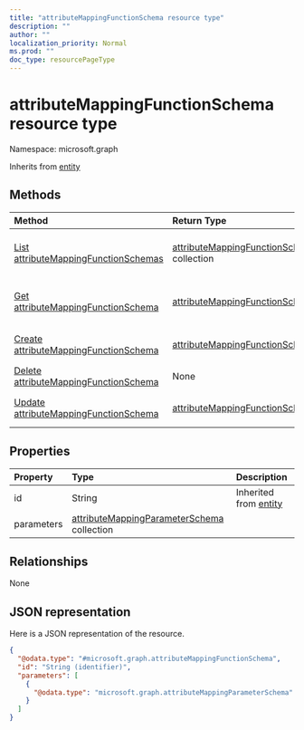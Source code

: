 ```yaml
---
title: "attributeMappingFunctionSchema resource type"
description: ""
author: ""
localization_priority: Normal
ms.prod: ""
doc_type: resourcePageType
---
```


# attributeMappingFunctionSchema resource type


Namespace: microsoft.graph




Inherits from [entity](../resources/entity.md)

## Methods
|Method|Return Type|Description|
|:---|:---|:---|
|[List attributeMappingFunctionSchemas](../api/attributemappingfunctionschema-list.md)|[attributeMappingFunctionSchema](../resources/attributemappingfunctionschema.md) collection|List properties and relationships of the [attributeMappingFunctionSchema](../resources/attributemappingfunctionschema.md) objects.|
|[Get attributeMappingFunctionSchema](../api/attributemappingfunctionschema-get.md)|[attributeMappingFunctionSchema](../resources/attributemappingfunctionschema.md)|Read properties and relationships of the [attributeMappingFunctionSchema](../resources/attributemappingfunctionschema.md) object.|
|[Create attributeMappingFunctionSchema](../api/attributemappingfunctionschema-post-functions.md)|[attributeMappingFunctionSchema](../resources/attributemappingfunctionschema.md)|Create a new [attributeMappingFunctionSchema](../resources/attributemappingfunctionschema.md) object.|
|[Delete attributeMappingFunctionSchema](../api/attributemappingfunctionschema-delete.md)|None|Deletes a [attributeMappingFunctionSchema](../resources/attributemappingfunctionschema.md).|
|[Update attributeMappingFunctionSchema](../api/attributemappingfunctionschema-update.md)|[attributeMappingFunctionSchema](../resources/attributemappingfunctionschema.md)|Update the properties of a [attributeMappingFunctionSchema](../resources/attributemappingfunctionschema.md) object.|

## Properties
|Property|Type|Description|
|:---|:---|:---|
|id|String| Inherited from [entity](../resources/entity.md)|
|parameters|[attributeMappingParameterSchema](../resources/attributemappingparameterschema.md) collection||

## Relationships
None

## JSON representation
Here is a JSON representation of the resource.
<!-- {
  "blockType": "resource",
  "keyProperty": "id",
  "@odata.type": "microsoft.graph.attributeMappingFunctionSchema",
  "baseType": "microsoft.graph.entity",
  "openType": false
}
-->
``` json
{
  "@odata.type": "#microsoft.graph.attributeMappingFunctionSchema",
  "id": "String (identifier)",
  "parameters": [
    {
      "@odata.type": "microsoft.graph.attributeMappingParameterSchema"
    }
  ]
}
```

